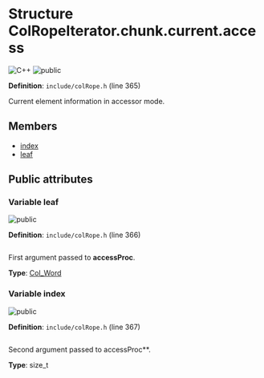 <a id="struct_col_rope_iterator_8chunk_8current_8access"></a>
# Structure ColRopeIterator.chunk.current.access

![][C++]
![][public]

**Definition**: `include/colRope.h` (line 365)

Current element information in accessor mode.



## Members

* [index](struct_col_rope_iterator_8chunk_8current_8access.md#struct_col_rope_iterator_8chunk_8current_8access_1a6a992d5529f459a44fee58c733255e86)
* [leaf](struct_col_rope_iterator_8chunk_8current_8access.md#struct_col_rope_iterator_8chunk_8current_8access_1abab4ff04cc14af66e4d42c85f888cfe6)

## Public attributes

<a id="struct_col_rope_iterator_8chunk_8current_8access_1abab4ff04cc14af66e4d42c85f888cfe6"></a>
### Variable leaf

![][public]

**Definition**: `include/colRope.h` (line 366)

```cpp

```

First argument passed to **accessProc**.





**Type**: [Col\_Word](col_word_8h.md#group__words_1gadb626f9e195212e4fdfba7df154ad043)

<a id="struct_col_rope_iterator_8chunk_8current_8access_1a6a992d5529f459a44fee58c733255e86"></a>
### Variable index

![][public]

**Definition**: `include/colRope.h` (line 367)

```cpp

```

Second argument passed to accessProc**.





**Type**: size_t

[public]: https://img.shields.io/badge/-public-brightgreen (public)
[C++]: https://img.shields.io/badge/language-C%2B%2B-blue (C++)
[private]: https://img.shields.io/badge/-private-red (private)